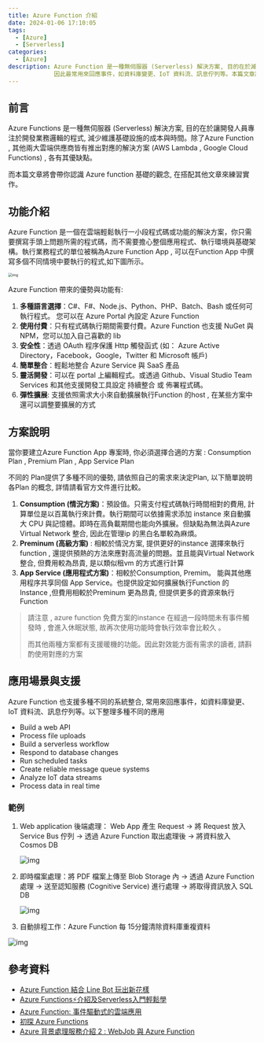 ```yaml
---
title: Azure Function 介紹
date: 2024-01-06 17:10:05
tags:
  - [Azure]
  - [Serverless]
categories:
  - [Azure]
description: Azure Function 是一種無伺服器 (Serverless) 解決方案, 目的在於減少開發人員維護, 管理基礎設施的成本與時間, 僅需撰寫少量的程式碼就能快速建構服務。
             因此最常用來回應事件，如資料庫變更、IoT 資料流、訊息佇列等。本篇文章將帶你認識Azure Function 基礎概念。
---
```




## 前言

Azure Functions 是一種無伺服器 (Serverless) 解決方案, 目的在於讓開發人員專注於開發業務邏輯的程式, 減少維護基礎設施的成本與時間。除了Azure Function , 其他兩大雲端供應商皆有推出對應的解決方案 (AWS Lambda , Google Cloud Functions) , 各有其優缺點。

而本篇文章將會帶你認識 Azure function 基礎的觀念, 在搭配其他文章來練習實作。

## 功能介紹

Azure Function 是一個在雲端輕鬆執行一小段程式碼或功能的解決方案，你只需要撰寫手頭上問題所需的程式碼，而不需要擔心整個應用程式、執行環境與基礎架構。執行業務程式的單位被稱為Azure Function App , 可以在Function App 中撰寫多個不同情境中要執行的程式,如下圖所示。

<img src="https://i.imgur.com/JUPIMVq.png" alt="img" style="zoom: 50%;" />

<br>

Azure Function 帶來的優勢與功能有:

1. **多種語言選擇**：C#、F#、Node.js、Python、PHP、Batch、Bash 或任何可執行程式。 您可以在 Azure Portal 內設定 Azure Function
2. **使用付費**：只有程式碼執行期間需要付費。Azure Function 也支援 NuGet 與 NPM，您可以加入自己喜歡的 lib
3. **安全性**：透過 OAuth 程序保護 Http 觸發函式 (如： Azure Active Directory，Facebook，Google，Twitter 和 Microsoft 帳戶)
4. **簡單整合**：輕鬆地整合 Azure Service 與 SaaS 產品
5. **靈活開發**：可以在 portal 上編輯程式。或透過 Github、Visual Studio Team Services 和其他支援開發工具設定 持續整合 或 佈署程式碼。
6. **彈性擴展**:  支援依照需求大小來自動擴展執行Function 的host , 在某些方案中還可以調整要擴展的方式

## 方案說明

當你要建立Azure Function App 專案時, 你必須選擇合適的方案 : Consumption Plan , Premium Plan , App Service Plan

不同的 Plan提供了多種不同的優勢, 請依照自己的需求來決定Plan, 以下簡單說明各Plan 的概念, 詳情請看官方文件進行比較。

1. **Consumption (情況方案)**：預設值。只需支付程式碼執行時間相對的費用, 計算單位是以百萬執行來計費。執行期間可以依據需求添加 instance 來自動擴大 CPU 與記憶體。即時在高負載期間也能向外擴展。但缺點為無法與Azure Virtual Network 整合, 因此在管理ip 的黑白名單較為麻煩。
2. **Preminum (高級方案)** : 相較於情況方案, 提供更好的instance 選擇來執行function , 還提供預熱的方法來應對高流量的問題。並且能與Virtual Network 整合, 但費用較為昂貴, 是以類似租vm 的方式進行計算
3. **App Service (應用程式方案)**：相較於Consumption, Premim。 能與其他應用程序共享同個 App Service。也提供設定如何擴展執行Function 的Instance ,但費用相較於Preminum 更為昂貴, 但提供更多的資源來執行Function 

> 請注意 , azure function 免費方案的instance 在經過一段時間未有事件觸發時 , 會進入休眠狀態, 故再次使用功能時會執行效率會比較久 。
>
> 而其他兩種方案都有支援暖機的功能。因此對效能方面有需求的讀者, 請斟酌使用對應的方案

## 應用場景與支援

Azure Function 也支援多種不同的系統整合, 常用來回應事件，如資料庫變更、IoT 資料流、訊息佇列等。以下整理多種不同的應用

- Build a web API
- Process file uploads
- Build a serverless workflow
- Respond to database changes
- Run scheduled tasks
- Create reliable message queue systems
- Analyze IoT data streams
- Process data in real time

### 範例

1. Web application 後端處理： Web App 產生 Request → 將 Request 放入 Service Bus 佇列 → 透過 Azure Function 取出處理後 → 將資料放入 Cosmos DB

   ![img](https://3.bp.blogspot.com/-aiYtyvt_amc/W2cHiMJnTaI/AAAAAAAAgy0/J5imedDEKbkhgUjq4IyhHQ1It5zd8tJJgCLcBGAs/s1600/%25E6%258A%2595%25E5%25BD%25B1%25E7%2589%25871.JPG)

2. 即時檔案處理：將 PDF 檔案上傳至 Blob Storage 內 → 透過 Azure Function 處理 → 送至認知服務 (Cognitive Service) 進行處理 → 將取得資訊放入 SQL DB

   ![img](https://2.bp.blogspot.com/-LaV7Tgc-gWY/W2cHiFNH3AI/AAAAAAAAgy4/bmx2C1atCHAx2Yz9qeCEh4hlBVp6eyqOQCLcBGAs/s1600/%25E6%258A%2595%25E5%25BD%25B1%25E7%2589%25872.JPG)

3. 自動排程工作：Azure Function 每 15分鐘清除資料庫重複資料

![img](https://1.bp.blogspot.com/-PBEuas48vRk/W2cHiWMaiiI/AAAAAAAAgy8/G5PwjEMCHGgfqmJ8w-tohxyaOCFr5dIOQCLcBGAs/s1600/%25E6%258A%2595%25E5%25BD%25B1%25E7%2589%25873.JPG)

## 參考資料

- [Azure Function 結合 Line Bot 玩出新花樣](https://www.tpisoftware.com/tpu/articleDetails/1243)
- [Azure Functions⚡介紹及Serverless入門輕鬆學](https://ithelp.ithome.com.tw/m/articles/10202960)
- [Azure Function: 事件驅動式的雲端應用](https://dotblogs.com.tw/regionbbs/2016/04/01/introduction-to-azure-functions)
- [初探 Azure Functions](https://hackmd.io/@blueskyson/azure-functions)
- [Azure 背景處理服務介紹 2 : WebJob 與 Azure Function](https://dog0416.blogspot.com/2018/08/azure-azure-2-webjob-azure-function.html)
